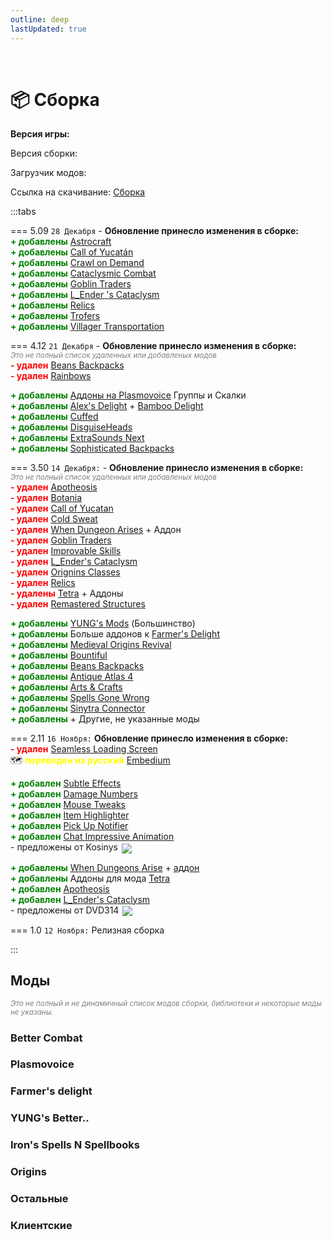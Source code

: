 ```yaml
---
outline: deep
lastUpdated: true
---
```


<Pill name="ML Magic" link="/wiki/archive/ml-magic" icon="solar:archive-bold-duotone" color="#868dcc" /> <br/>

 
# 📦 Сборка

**Версия игры: <Badge type="info" text="1.20.1" />**

Версия сборки: <Badge type="info" text="v5.09" />

Загрузчик модов: <Badge type="info" text="Forge" />

Ссылка на скачивание: [Сборка](https://drive.google.com/file/d/1a8K8X5782bNDVQzNSt-erKd7aEdRItTZ/view?usp=sharing) 


:::tabs 

=== 5.09 
<Badge type="info" text="v5.09"/> `28 Декабря` - **Обновление принесло изменения в сборке:**  <br/> 
**<span style="color: green;">+ добавлены</span>** [Astrocraft](https://www.curseforge.com/minecraft/mc-mods/astrocraft-mod) <br/>
**<span style="color: green;">+ добавлены</span>** [Call of Yucatán](https://www.curseforge.com/minecraft/mc-mods/call-of-yucutan) <br/>
**<span style="color: green;">+ добавлены</span>** [Crawl on Demand](https://www.curseforge.com/minecraft/mc-mods/crawl-on-demand) <br/>
**<span style="color: green;">+ добавлены</span>** [Cataclysmic Combat](https://www.curseforge.com/minecraft/mc-mods/cataclysmic-combat) <br/>
**<span style="color: green;">+ добавлены</span>** [Goblin Traders](https://www.curseforge.com/minecraft/mc-mods/goblin-traders) <br/>
**<span style="color: green;">+ добавлены</span>** [L_Ender 's Cataclysm](https://www.curseforge.com/minecraft/mc-mods/lendercataclysm) <br/>
**<span style="color: green;">+ добавлены</span>** [Relics](https://www.curseforge.com/minecraft/mc-mods/relics-mod) <br/>
**<span style="color: green;">+ добавлены</span>** [Trofers](https://www.curseforge.com/minecraft/mc-mods/trofers) <br/>
**<span style="color: green;">+ добавлены</span>** [Villager Transportation](https://modrinth.com/datapack/villager-transportation) <br/>

=== 4.12 
<Badge type="info" text="v4.12"/> `21 Декабря` - **Обновление принесло изменения в сборке:**  <br/> 
*<span style="color: gray;"><sup>Это не полный список удаленных или добавленых модов</sup></span>*<br/> 
**<span style="color: red;">- удален</span>** [Beans Backpacks](https://modrinth.com/mod/beans-backpacks) <br/>
**<span style="color: red;">- удален</span>** [Rainbows](https://modrinth.com/mod/rainboows) <br/>

**<span style="color: green;">+ добавлены</span>** [Аддоны на Plasmovoice](#plasmovoice) Группы и Скалки <br/>
**<span style="color: green;">+ добавлены</span>** [Alex\'s Delight](https://www.curseforge.com/minecraft/mc-mods/alexs-delight) + [Bamboo Delight](https://www.curseforge.com/minecraft/mc-mods/bamboo-delight) <br/>
**<span style="color: green;">+ добавлены</span>** [Cuffed](https://www.curseforge.com/minecraft/mc-mods/cuffed)<br/>
**<span style="color: green;">+ добавлены</span>** [DisguiseHeads](https://www.curseforge.com/minecraft/mc-mods/disguiseheads)<br/>
**<span style="color: green;">+ добавлены</span>** [ExtraSounds Next](https://www.curseforge.com/minecraft/mc-mods/extrasounds-forge)<br/>
**<span style="color: green;">+ добавлены</span>** [Sophisticated Backpacks](https://www.curseforge.com/minecraft/mc-mods/sophisticated-backpacks)<br/>


=== 3.50 
<Badge type="info" text="v3.50"/>  `14 Декабря:` - **Обновление принесло изменения в сборке:** <br/> 
*<span style="color: gray;"><sup>Это не полный список удаленных или добавленых модов</sup></span>*<br/> 
**<span style="color: red;">- удален</span>** [Apotheosis](https://www.curseforge.com/minecraft/mc-mods/apotheosis) <br/> 
**<span style="color: red;">- удален</span>** [Botania](https://www.curseforge.com/minecraft/mc-mods/botania) <br/>
**<span style="color: red;">- удален</span>** [Call of Yucatan](https://www.curseforge.com/minecraft/mc-mods/call-of-yucutan) <br/>
**<span style="color: red;">- удален</span>** [Cold Sweat](https://www.curseforge.com/minecraft/mc-mods/cold-sweat) <br/>
**<span style="color: red;">- удален</span>** [When Dungeon Arises](https://modrinth.com/mod/when-dungeons-arise) + Аддон <br/>
**<span style="color: red;">- удален</span>** [Goblin Traders](https://mrcrayfish.com/mods/goblintraders/download/ec0ce31fa1f8e4d82bfcfc2a45f9f8092f9fc2df) <br/>
**<span style="color: red;">- удален</span>** [Improvable Skills](https://modrinth.com/mod/improvable-skills) <br/>
**<span style="color: red;">- удален</span>** [L_Ender's Cataclysm](https://modrinth.com/mod/l_enders-cataclysm) <br/>
**<span style="color: red;">- удален</span>** [Orignins Classes](https://www.curseforge.com/minecraft/mc-mods/origins-classes-forge) <br/>
**<span style="color: red;">- удален</span>** [Relics](https://www.curseforge.com/minecraft/mc-mods/relics-mod) <br/>
**<span style="color: red;">- удалены</span>** [Tetra](https://www.curseforge.com/minecraft/mc-mods/tetra) + Аддоны<br/>
**<span style="color: red;">- удален</span>** [Remastered Structures](https://www.curseforge.com/minecraft/mc-mods/remastered-structure) <br/>

**<span style="color: green;">+ добавлены</span>** [YUNG's Mods](#yung-s-better) (Большинство) <br/>
**<span style="color: green;">+ добавлены</span>** Больше аддонов к [Farmer's Delight](#farmer-s-delight) <br/>
**<span style="color: green;">+ добавлены</span>** [Medieval Origins Revival](https://modrinth.com/mod/medieval-origins-revival) <br/>
**<span style="color: green;">+ добавлены</span>** [Bountiful](https://modrinth.com/mod/bountiful) <br/>
**<span style="color: green;">+ добавлены</span>** [Beans Backpacks](https://modrinth.com/mod/beans-backpacks) <br/>
**<span style="color: green;">+ добавлены</span>** [Antique Atlas 4](https://modrinth.com/mod/antique-atlas-4) <br/>
**<span style="color: green;">+ добавлены</span>** [Arts & Crafts](https://modrinth.com/mod/artsandcrafts) <br/>
**<span style="color: green;">+ добавлены</span>** [Spells Gone Wrong](https://modrinth.com/mod/spells-gone-wrong) <br/>
**<span style="color: green;">+ добавлены</span>** [Sinytra Connector](https://www.curseforge.com/minecraft/mc-mods/sinytra-connector) <br/>
**<span style="color: green;">+ добавлены</span>** + Другие, не указанные моды

=== 2.11
<Badge type="info" text="v2.11" /> `16 Ноября:` **Обновление принесло изменения в сборке:**  <br/>
**<span style="color: red;">- удален</span>** [Seamless Loading Screen](https://www.curseforge.com/minecraft/mc-mods/seamless-loading-screen-forge) <br/>
🗺️ **<span style="color: yellow;">переведен на русский</span>** [Embedium](https://www.curseforge.com/minecraft/mc-mods/embeddium) <br/>

**<span style="color: green;">+ добавлен</span>** [Subtle Effects](https://modrinth.com/mod/subtle-effects) <br/>
**<span style="color: green;">+ добавлен</span>** [Damage Numbers](https://modrinth.com/mod/damagenumbers) <br/>
**<span style="color: green;">+ добавлен</span>** [Mouse Tweaks](https://modrinth.com/mod/mouse-tweaks) <br/>
**<span style="color: green;">+ добавлен</span>** [Item Highlighter](https://modrinth.com/mod/item-highlighter) <br/>
**<span style="color: green;">+ добавлен</span>** [Pick Up Notifier](https://modrinth.com/mod/pick-up-notifier) <br/>
**<span style="color: green;">+ добавлен</span>** [Chat Impressive Animation](https://modrinth.com/mod/chat-impressive-animation) <br/>
\- предложены от Kosinys <img src="https://api.mineatar.io/face/58650faf-08ae-438a-a1ce-ec99ba38c4e6?scale=3" style="display: inline; margin: 0 2px; vertical-align: middle;" /> 

**<span style="color: green;">+ добавлены</span>** [When Dungeons Arise](https://modrinth.com/mod/when-dungeons-arise) + [аддон](https://modrinth.com/mod/when-dungeons-arise-seven-seas) <br/>
**<span style="color: green;">+ добавлены</span>** Аддоны для мода [Tetra](https://www.curseforge.com/minecraft/mc-mods/tetra) <br/>
**<span style="color: green;">+ добавлен</span>** [Apotheosis](https://www.curseforge.com/minecraft/mc-mods/apotheosis) <br/>
**<span style="color: green;">+ добавлен</span>** [L_Ender's Cataclysm](https://modrinth.com/mod/l_enders-cataclysm) <br/>
\- предложены от DVD314 <img src="https://api.mineatar.io/face/9806b0b5-baa2-48c6-b70e-64af239a78eb?scale=3" style="display: inline; margin: 0 2px; vertical-align: middle;" />


=== 1.0
<Badge type="info" text="v1.0" /> `12 Ноября:` Релизная сборка 

:::


## Моды
*<span style="color: gray;"><sup>Это не полный и не динамичный список модов сборки, библиотеки и некоторые моды не указаны. </sup></span>*

### Better Combat 
<BoxCube :items="[
  { 
    name: 'Better Combat', 
    link: 'https://www.curseforge.com/minecraft/mc-mods/better-combat-by-daedelus', 
    image: 'https://media.forgecdn.net/avatars/thumbnails/566/413/256/256/637925434672465483.png', 
    color: '#FF0000',  
  },
  { 
    name: 'Aqua Combat', 
    link: 'https://modrinth.com/mod/aqua-combat', 
    image: 'https://cdn.modrinth.com/data/k9CzFr8q/dc9751a61cdb6e5e8764a8c44466d2781ae4085a_96.webp', 
    color: '#00FF00', 
  },
  { 
    name: 'Cataclysmic Combat', 
    link: 'https://www.curseforge.com/minecraft/mc-mods/cataclysmic-combat', 
    image: 'https://media.forgecdn.net/avatars/thumbnails/1004/913/64/64/638526147223016276.png', 
    color: '#00FF00', 
  },
]"
/>

### Plasmovoice 
<BoxCube :items="[
    { 
      name: 'Plasmo Voice', 
      link: 'https://modrinth.com/plugin/plasmo-voice', 
      image: 'https://cdn.modrinth.com/data/1bZhdhsH/72c1641d4af92d93546958a2c87e0b5fd1c3f650_96.webp', 
      color: '#00FF00', 
    },
    { 
      name: 'pv-addon-groups', 
      link: 'https://modrinth.com/plugin/pv-addon-groups', 
      image: 'https://cdn.modrinth.com/data/g2HFPeCl/5513482ddde5ca75effa3237131f89c603c600db.png', 
      color: '#00FF00',   
    },
    { 
      name: 'pv-addon-sculk', 
      link: 'https://modrinth.com/plugin/pv-addon-sculk', 
      image: 'https://cdn.modrinth.com/data/7dI2zrDy/d4ebf35b0364a3d3851c382cc4c8125afbeec3b1.png', 
      color: '#00FF00',   
    },
  ]"
/>

### Farmer's delight 
<BoxCube :items="[
  { 
    name: 'Farmer\'s Delight', 
    link: 'https://www.curseforge.com/minecraft/mc-mods/farmers-delight', 
    image: 'https://media.forgecdn.net/avatars/thumbnails/396/11/256/256/637595005615179370.png', 
    color: '#FF0000',  
  },
  { 
    name: 'Nether\'s Delight', 
    link: 'https://www.curseforge.com/minecraft/mc-mods/nethers-delight', 
    image: 'https://media.forgecdn.net/avatars/thumbnails/397/613/256/256/637598857629083481.png', 
    color: '#FF0000',  
  },
  { 
    name: 'My Nether\'s Delight', 
    link: 'https://www.curseforge.com/minecraft/mc-mods/my-nethers-delight', 
    image: 'https://media.forgecdn.net/avatars/thumbnails/1036/230/256/256/638560666018816482.png', 
    color: '#FF0000',  
  },
  { 
    name: 'Aquamirae Delight', 
    link: 'https://modrinth.com/mod/aquamirae-delight', 
    image: 'https://cdn.modrinth.com/data/cCXV545X/b5b15a5fdab90a6075408aae2ed1c204dbcf0043.png', 
    color: '#00FF00', 
  },
  { 
    name: 'Chef\'s Delight', 
    link: 'https://modrinth.com/mod/chefs-delight', 
    image: 'https://cdn.modrinth.com/data/pvcsfne4/4c31bd820651aaea721c87186a1007a415f1311e_96.webp', 
    color: '#00FF00', 
  },
  { 
    name: 'Corn Delight', 
    link: 'https://modrinth.com/mod/corn-delight', 
    image: 'https://cdn.modrinth.com/data/uxLAKWU8/cf30d49b57cd91cf2c06e850c8728151ce89a79a.png', 
    color: '#00FF00', 
  },
  { 
    name: 'Crabber\'s Delight', 
    link: 'https://modrinth.com/mod/crabbers-delight', 
    image: 'https://cdn.modrinth.com/data/gBGdVBJy/dda9137ec6e5a1abccbf921e100c20dcfa5cba2d.png', 
    color: '#00FF00', 
  },
  { 
    name: 'End\'s Delight', 
    link: 'https://modrinth.com/mod/ends-delight', 
    image: 'https://cdn.modrinth.com/data/yHN0njMr/bc333fa34161b1e4d3c2e185210bb558aa1d480a.png', 
    color: '#00FF00', 
  },
  { 
    name: 'Iron\'s Spells Delight', 
    link: 'https://modrinth.com/mod/irons-spells-delight', 
    image: 'https://cdn.modrinth.com/data/Ne9jukgU/dff6b43ae8b0148b2ab7cae12b14d4a0e19f59b6_96.webp', 
    color: '#00FF00', 
  },
  { 
    name: 'Miner\'s Delight', 
    link: 'https://modrinth.com/mod/miners-delight', 
    image: 'https://cdn.modrinth.com/data/qMxbM4BQ/0d6f967d3ad184dd296c62a9891e2b2b7d45f61d.png', 
    color: '#00FF00', 
  },
  { 
    name: 'More Delight', 
    link: 'https://modrinth.com/mod/more-delight', 
    image: 'https://cdn.modrinth.com/data/znHQQtuU/a0b97c0306ac9507bca7b81059fb146051596e08.gif', 
    color: '#00FF00', 
  },
  { 
    name: 'Alex\'s Delight', 
    link: 'https://www.curseforge.com/minecraft/mc-mods/alexs-delight', 
    image: 'https://media.forgecdn.net/avatars/thumbnails/467/198/64/64/637748653028908201.png', 
    color: '#FF0000',  
  },
  { 
    name: 'Bamboo Delight', 
    link: 'https://www.curseforge.com/minecraft/mc-mods/bamboo-delight', 
    image: 'https://media.forgecdn.net/avatars/thumbnails/1031/712/64/64/638554579078308519.png', 
    color: '#FF0000',  
  },
]"
/>

### YUNG's Better.. 
<BoxCube :items="[
  { 
    name: 'Desert Temples', 
    link: 'https://modrinth.com/mod/yungs-better-desert-temples', 
    image: 'https://cdn.modrinth.com/data/XNlO7sBv/32fc82949e922ad9281ac9a8fe965afc04261848_96.webp', 
    color: '#00FF00', 
  },
  { 
    name: 'Dungeons', 
    link: 'https://modrinth.com/mod/yungs-better-dungeons', 
    image: 'https://cdn.modrinth.com/data/o1C1Dkj5/9b54b2d932a5a5b6565c93814935c04902f3179b_96.webp', 
    color: '#00FF00', 
  },
  { 
    name: 'Jungle Temples', 
    link: 'https://modrinth.com/mod/yungs-better-jungle-temples', 
    image: 'https://cdn.modrinth.com/data/z9Ve58Ih/a142b7d112fe6812592de7db2d2badb1398100a7_96.webp', 
    color: '#00FF00', 
  },
  { 
    name: 'Mineshafts', 
    link: 'https://modrinth.com/mod/yungs-better-mineshafts', 
    image: 'https://cdn.modrinth.com/data/HjmxVlSr/4e41ef8344db48b8368cd3d6f35844c8a619f446_96.webp', 
    color: '#00FF00', 
  },
  { 
    name: 'Nether Fortresses', 
    link: 'https://modrinth.com/mod/yungs-better-nether-fortresses', 
    image: 'https://cdn.modrinth.com/data/Z2mXHnxP/3c88dd70c00b5e47addd9fdeba53a7c96076088d_96.webp', 
    color: '#00FF00', 
  },
  { 
    name: 'Ocean Monuments', 
    link: 'https://modrinth.com/mod/yungs-better-ocean-monuments', 
    image: 'https://cdn.modrinth.com/data/3dT9sgt4/05c04c64ab9e5bf523701fa7bc0ac54adec25337_96.webp', 
    color: '#00FF00', 
  },
  { 
    name: 'Witch Huts', 
    link: 'https://modrinth.com/mod/yungs-better-witch-huts', 
    image: 'https://cdn.modrinth.com/data/t5FRdP87/20d3e930ec0a010723df61df091160104294e0b0_96.webp', 
    color: '#00FF00', 
  },
  { 
    name: 'Bridges', 
    link: 'https://modrinth.com/mod/yungs-bridges', 
    image: 'https://cdn.modrinth.com/data/Ht4BfYp6/b465e98ac5f2742cf52292e6649b6abb76665e8f_96.webp', 
    color: '#00FF00', 
  },
  { 
    name: 'Extras', 
    link: 'https://modrinth.com/mod/yungs-extras', 
    image: 'https://cdn.modrinth.com/data/ZYgyPyfq/153c00f1d64b90c8b5fd0c5136df91a65efc1df2_96.webp', 
    color: '#00FF00', 
  },
]"
/>





### Iron's Spells N Spellbooks 
<BoxCube :items="[
  { 
    name: 'Spellbooks', 
    link: 'https://www.curseforge.com/minecraft/mc-mods/irons-spells-n-spellbooks', 
    image: 'https://media.forgecdn.net/avatars/thumbnails/871/265/256/256/638288661913483053.png', 
    color: '#FF0000',  
  },
  { 
    name: 'Spells Gone Wrong', 
    link: 'https://modrinth.com/mod/spells-gone-wrong', 
    image: 'https://cdn.modrinth.com/data/4ugLsKOh/8a1bdbfdcfad7fd4d4079c1e5388086555186441_96.webp', 
    color: '#00FF00', 
  },
]"
/>


### Origins 
<BoxCube :items="[
  { 
    name: 'Origins', 
    link: 'https://www.curseforge.com/minecraft/mc-mods/origins-forge', 
    image: 'https://media.forgecdn.net/avatars/thumbnails/373/582/256/256/637546267631048138.png', 
    color: '#FF0000',  
  },
  { 
    name: 'Medieval Origins Revival', 
    link: 'https://modrinth.com/mod/medieval-origins-revival', 
    image: 'https://cdn.modrinth.com/data/3FJ8AhW0/3de152ce3176f3dfabfccbb7210a3fca70fae013.png', 
    color: '#FF0000',   
  },
]"
/>

### Остальные 
<BoxCube :items="[
  { 
    name: 'Call of Yucatán', 
    link: 'https://www.curseforge.com/minecraft/mc-mods/call-of-yucutan', 
    image: 'https://media.forgecdn.net/avatars/thumbnails/1002/886/64/64/638523299285638581.png', 
    color: '#FF0000', 
  },
  { 
    name: 'Crawl on Demand', 
    link: 'https://www.curseforge.com/minecraft/mc-mods/crawl-on-demand', 
    image: 'https://media.forgecdn.net/avatars/thumbnails/834/590/64/64/638225436318096980.jpeg', 
    color: '#FF0000', 
  },
  { 
    name: 'Villager Transportation', 
    link: 'https://modrinth.com/datapack/villager-transportation', 
    image: 'https://cdn.modrinth.com/data/vLUPqRLH/359e802ab9fcae30836b59c5943ae061f5059b50_96.webp', 
    color: '#FF0000', 
  },
  { 
    name: 'Trofers', 
    link: 'https://www.curseforge.com/minecraft/mc-mods/trofers', 
    image: 'https://media.forgecdn.net/avatars/thumbnails/382/156/64/64/637566129446964304.png', 
    color: '#FF0000', 
  },
  { 
    name: 'Relics', 
    link: 'https://www.curseforge.com/minecraft/mc-mods/relics-mod', 
    image: 'https://media.forgecdn.net/avatars/thumbnails/1124/47/64/64/638680710071253437_animated.gif', 
    color: '#FF0000', 
  },
  { 
    name: 'L_Ender \'s Cataclysm', 
    link: 'https://www.curseforge.com/minecraft/mc-mods/lendercataclysm', 
    image: 'https://media.forgecdn.net/avatars/thumbnails/460/870/64/64/637739722679428303.png', 
    color: '#FF0000', 
  },
  { 
    name: 'Goblin Traders', 
    link: 'https://www.curseforge.com/minecraft/mc-mods/goblin-traders', 
    image: 'https://media.forgecdn.net/avatars/thumbnails/871/321/64/64/638288811545199466.png', 
    color: '#FF0000', 
  },
  { 
    name: 'Sophisticated Backpacks', 
    link: 'https://www.curseforge.com/minecraft/mc-mods/sophisticated-backpacks', 
    image: 'https://media.forgecdn.net/avatars/thumbnails/375/56/64/64/637549610342642859.png', 
    color: '#FF0000',    
  },
  { 
    name: 'ExtraSounds Next', 
    link: 'https://www.curseforge.com/minecraft/mc-mods/extrasounds-forge', 
    image: 'https://media.forgecdn.net/avatars/thumbnails/915/603/64/64/638373740617344566.png', 
    color: '#FF0000',    
  },
  { 
    name: 'DisguiseHeads', 
    link: 'https://www.curseforge.com/minecraft/mc-mods/disguiseheads', 
    image: 'https://media.forgecdn.net/avatars/thumbnails/509/623/64/64/637827899248994972.png', 
    color: '#FF0000',    
  },
  { 
    name: 'Cuffed', 
    link: 'https://www.curseforge.com/minecraft/mc-mods/cuffed', 
    image: 'https://media.forgecdn.net/avatars/thumbnails/861/843/64/64/638269835732271886.png', 
    color: '#FF0000',    
  },
  { 
    name: 'Geophilic', 
    link: 'https://www.curseforge.com/minecraft/mc-mods/geophilic', 
    image: 'https://media.forgecdn.net/avatars/thumbnails/648/354/256/256/638049857735165515.png', 
    color: '#FF0000',  
  },
  { 
    name: 'Elytra Slot', 
    link: 'https://www.curseforge.com/minecraft/mc-mods/elytra-slot', 
    image: 'https://media.forgecdn.net/avatars/thumbnails/209/40/256/256/636979175379460863.png', 
    color: '#FF0000',  
  },
  { 
    name: 'Bountiful', 
    link: 'https://modrinth.com/mod/bountiful', 
    image: 'https://cdn.modrinth.com/data/BpwWFOVM/icon.png', 
    color: '#00FF00', 
  },
  { 
    name: 'Stellarity', 
    link: 'https://modrinth.com/datapack/stellarity', 
    image: 'https://cdn.modrinth.com/data/bZgeDzN8/334f13776890a2b288269a3bbdbd6719719524fe_96.webp', 
    color: '#00FF00', 
  },
  { 
    name: 'Antique Atlas 4', 
    link: 'https://modrinth.com/mod/antique-atlas-4', 
    image: 'https://cdn.modrinth.com/data/Y5Ve4Ui4/afa76ec243b9fcfbbdc164f1d960747e99cab704.png', 
    color: '#00FF00', 
  },
  { 
    name: 'Arts & Crafts', 
    link: 'https://modrinth.com/mod/artsandcrafts', 
    image: 'https://cdn.modrinth.com/data/JI9mEkvq/ab8c87c86a7216bb8c064f1d9ebdbb00b56affc3.png', 
    color: '#00FF00', 
  },
  { 
    name: 'Alex\'s Mobs', 
    link: 'https://www.curseforge.com/minecraft/mc-mods/alexs-mobs', 
    image: 'https://media.forgecdn.net/avatars/thumbnails/543/777/256/256/637874731161865623.jpeg', 
    color: '#FF0000',  
  },
  { 
    name: 'Artifacts', 
    link: 'https://www.curseforge.com/minecraft/mc-mods/artifacts', 
    image: 'https://media.forgecdn.net/avatars/thumbnails/444/622/256/256/637699815276651872.png', 
    color: '#FF0000',  
  },
  { 
    name: 'Exposure', 
    link: 'https://www.curseforge.com/minecraft/mc-mods/exposure', 
    image: 'https://media.forgecdn.net/avatars/thumbnails/1029/426/256/256/638551434733696364_animated.gif', 
    color: '#FF0000',  
  },
  { 
    name: 'Target Dummy', 
    link: 'https://www.curseforge.com/minecraft/mc-mods/mmmmmmmmmmmm', 
    image: 'https://media.forgecdn.net/avatars/thumbnails/727/100/256/256/638080208599452100.png', 
    color: '#FF0000',  
  },
  { 
    name: 'Etched', 
    link: 'https://www.curseforge.com/minecraft/mc-mods/etched', 
    image: 'https://media.forgecdn.net/avatars/thumbnails/939/472/256/256/638419301379970746.png', 
    color: '#FF0000',  
  },
  { 
    name: 'Another Furniture', 
    link: 'https://www.curseforge.com/minecraft/mc-mods/another-furniture', 
    image: 'https://media.forgecdn.net/avatars/thumbnails/531/947/256/256/637854788299840042.png', 
    color: '#FF0000',  
  },
  { 
    name: 'Ribbits', 
    link: 'https://www.curseforge.com/minecraft/mc-mods/ribbits', 
    image: 'https://media.forgecdn.net/avatars/thumbnails/1013/839/256/256/638538895773776677.png', 
    color: '#FF0000',  
  },
  { 
    name: 'Mob Variants', 
    link: 'https://www.curseforge.com/minecraft/mc-mods/more-mob-variants', 
    image: 'https://media.forgecdn.net/avatars/thumbnails/629/271/256/256/638027075824799126.png', 
    color: '#FF0000',  
  },
  { 
    name: 'Lootr', 
    link: 'https://www.curseforge.com/minecraft/mc-mods/lootr', 
    image: 'https://media.forgecdn.net/avatars/thumbnails/337/5/256/256/637473842688195004.png', 
    color: '#FF0000',  
  },
  { 
    name: 'Aquamirae', 
    link: 'https://www.curseforge.com/minecraft/mc-mods/ob-aquamirae', 
    image: 'https://media.forgecdn.net/avatars/thumbnails/464/755/256/256/637744772991786976.png', 
    color: '#FF0000',  
  },
]"/>


### Клиентские 
<BoxCube :items="[
    { 
    name: 'Astrocraft: Realistic Night Skies', 
    link: 'https://www.curseforge.com/minecraft/mc-mods/astrocraft-mod', 
    image: 'https://media.forgecdn.net/avatars/thumbnails/1072/388/64/64/638608219619134457.webp', 
    color: '#FF0000', 
    },
    { 
      name: 'Screenshot Viewer', 
      link: 'https://www.curseforge.com/minecraft/mc-mods/screenshot-viewer', 
      image: 'https://media.forgecdn.net/avatars/thumbnails/627/914/64/64/638023801589782702.png', 
      color: '#FF0000',  
    },
    { 
      name: 'CameraOverhaul', 
      link: 'https://www.curseforge.com/minecraft/mc-mods/cameraoverhaul', 
      image: 'https://media.forgecdn.net/avatars/thumbnails/317/804/64/64/637422829433375470.png', 
      color: '#FF0000',  
    },
    { 
      name: 'Sinytra Connector', 
      link: 'https://www.curseforge.com/minecraft/mc-mods/sinytra-connector', 
      image: 'https://media.forgecdn.net/avatars/thumbnails/850/655/64/64/638252277608029851.png', 
      color: '#FF0000',  
    },
    { 
      name: 'JEI', 
      link: 'https://www.curseforge.com/minecraft/mc-mods/jei', 
      image: 'https://media.forgecdn.net/avatars/thumbnails/29/69/256/256/635838945588716414.jpeg', 
      color: '#FF0000',  
    },
    { 
      name: 'Dynamic Crosshair', 
      link: 'https://www.curseforge.com/minecraft/mc-mods/dynamic-crosshair', 
      image: 'https://media.forgecdn.net/avatars/thumbnails/547/853/256/256/637882438968201811.png', 
      color: '#FF0000',  
    },
    { 
      name: 'Embeddium', 
      link: 'https://www.curseforge.com/minecraft/mc-mods/embeddium', 
      image: 'https://media.forgecdn.net/avatars/thumbnails/893/778/256/256/638336829931216743.png', 
      color: '#FF0000',  
    },
    { 
      name: 'Jade 🔍', 
      link: 'https://www.curseforge.com/minecraft/mc-mods/jade', 
      image: 'https://media.forgecdn.net/avatars/thumbnails/207/323/256/256/636965628804677340.png', 
      color: '#FF0000',  
    },
    { 
      name: 'Not En. Anim.', 
      link: 'https://modrinth.com/mod/not-enough-animations', 
      image: 'https://cdn.modrinth.com/data/MPCX6s5C/b97fd5f7a893165052408b747286d6eb38d57abb_96.webp', 
      color: '#00FF00', 
    },
    { 
      name: 'FancyMenu', 
      link: 'https://www.curseforge.com/minecraft/mc-mods/fancymenu', 
      image: 'https://media.forgecdn.net/avatars/thumbnails/935/544/256/256/638412386316055428.png', 
      color: '#FF0000',  
    },
    { 
      name: 'AppleSkin', 
      link: 'https://www.curseforge.com/minecraft/mc-mods/appleskin', 
      image: 'https://media.forgecdn.net/avatars/thumbnails/47/527/256/256/636066936394500688.png', 
      color: '#FF0000',  
    },
    { 
      name: 'Subtle Effects', 
      link: 'https://modrinth.com/mod/subtle-effects', 
      image: 'https://cdn.modrinth.com/data/4q8UOK1d/8a5d3febe9a9badba435a3f66a49668d04ada01f_96.webp', 
      color: '#00FF00', 
    },
    { 
      name: 'Damage Numbers', 
      link: 'https://modrinth.com/mod/damagenumbers', 
      image: 'https://cdn.modrinth.com/data/iWdXs2dQ/a267af77da4c8380e57bfa8258a5abd3b98547cc.png', 
      color: '#00FF00', 
    },
    { 
      name: 'Mouse Tweaks', 
      link: 'https://modrinth.com/mod/mouse-tweaks', 
      image: 'https://cdn.modrinth.com/data/aC3cM3Vq/6c0eaa4e60a9c87f4766f222ff63286f09da32c0_96.webp', 
      color: '#00FF00', 
    },
    { 
      name: 'Item Highlighter', 
      link: 'https://modrinth.com/mod/item-highlighter', 
      image: 'https://cdn.modrinth.com/data/cVNW5lr6/5e15f8c53ea36ca5391cdd9bbdea33261fa4c18d_96.webp', 
      color: '#00FF00', 
    },
    { 
      name: 'Pick Up Notifier', 
      link: 'https://modrinth.com/mod/pick-up-notifier', 
      image: 'https://cdn.modrinth.com/data/ZX66K16c/8005a3a223dde914bebce0639db1127950cc6c1b_96.webp', 
      color: '#00FF00', 
    },
    { 
      name: 'Chat Impressive Animation', 
      link: 'https://modrinth.com/mod/chat-impressive-animation', 
      image: 'https://cdn.modrinth.com/data/DnL1AGAI/94dc7f885aff308e6af79d12f8f3d9923a413d09_96.webp', 
      color: '#00FF00', 
    },
    ]"
/>